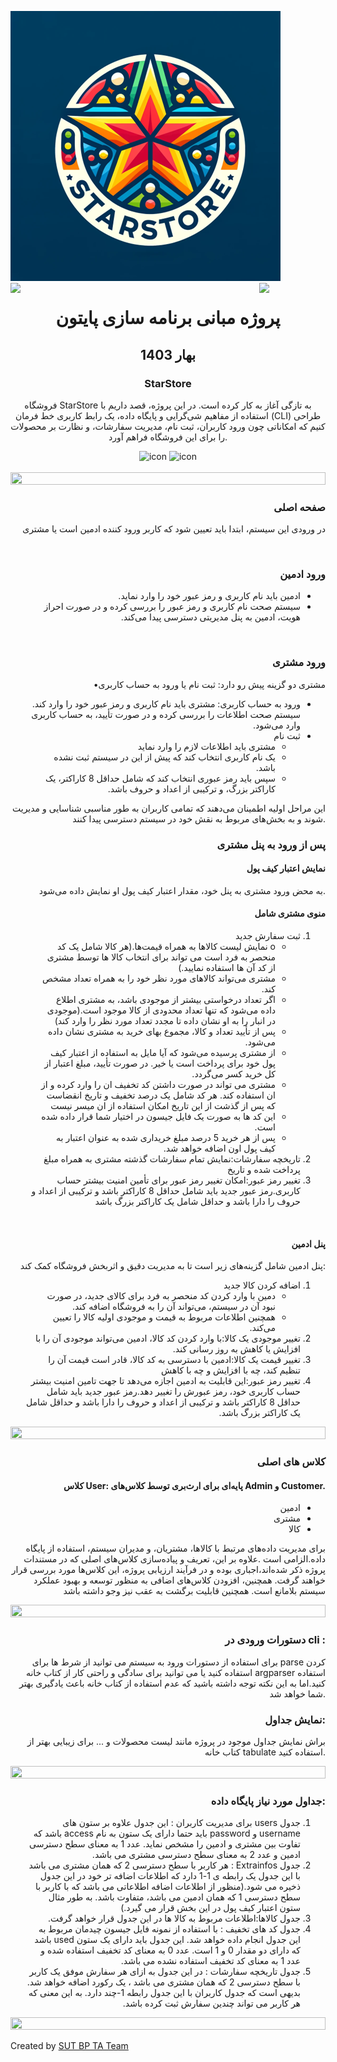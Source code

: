 ![logo](starstore.png)
<img
  align="left"
  src="https://user-images.githubusercontent.com/65187002/144930161-2f783401-8d27-4fdf-a2f7-cc0ba32f1f1f.gif"
  width="21%"
  style="display: inline"
/><img
  align="right"
  src="https://user-images.githubusercontent.com/65187002/144930161-2f783401-8d27-4fdf-a2f7-cc0ba32f1f1f.gif"
  width="21%"
  style="display: inline"
/>
<h1 align="center">پروژه مبانی برنامه سازی پایتون</h1>
<h2 align="center">بهار 1403</h2>
<h3 align="center">StarStore</h3>
<p align="center">
  فروشگاه StarStore به تازگی آغاز به کار کرده است. در این پروژه، قصد داریم با
  استفاده از مفاهیم شی‌گرایی و پایگاه داده، یک رابط کاربری خط فرمان (CLI) طراحی
  کنیم که امکاناتی چون ورود کاربران، ثبت نام، مدیریت سفارشات، و نظارت بر محصولات
  را برای این فروشگاه فراهم آورد.
</p>
<div align="center">
  <img
    src="https://techstack-generator.vercel.app/python-icon.svg"
    alt="icon"
    width="50"
    height="50"
  />
  <img
    src="https://techstack-generator.vercel.app/mysql-icon.svg"
    alt="icon"
    width="50"
    height="50"
  />
</div>
<br />
<img src="https://i.imgur.com/dBaSKWF.gif" height="20" width="100%" />
<h3 align="right">صفحه اصلی</h3>
<p align="right">
  در ورودی این سیستم، ابتدا باید تعیین شود که کاربر ورود کننده ادمین است یا
  مشتری
</p>
<br />
<h3 align="right">ورود ادمین</h3>

<ul align="right" style="direction: rtl">
  <li align="right">ادمین باید نام کاربری و رمز عبور خود را وارد نماید.</li>
  <li align="right">
    سیستم صحت نام کاربری و رمز عبور را بررسی کرده و در صورت احراز هویت، ادمین به
    پنل مدیریتی دسترسی پیدا می‌کند.
  </li>
</ul>

<br />
<h3 align="right">ورود مشتری</h3>
<p align="right">•مشتری دو گزینه پیش رو دارد: ثبت نام یا ورود به حساب کاربری</p>

<ul align="right" style="direction: rtl">
  <li align="right">
    ورود به حساب کاربری: مشتری باید نام کاربری و رمز عبور خود را وارد کند. سیستم
    صحت اطلاعات را بررسی کرده و در صورت تأیید، به حساب کاربری وارد می‌شود.
  </li>
  <li align="right">
    ثبت نام
    <ul align="right">
      <li align="right">مشتری باید اطلاعات لازم را وارد نماید</li>
      <li align="right">
        یک نام کاربری انتخاب کند که پیش از این در سیستم ثبت نشده باشد.
      </li>
      <li align="right">
        سپس باید رمز عبوری انتخاب کند که شامل حداقل 8 کاراکتر، یک کاراکتر بزرگ،
        و ترکیبی از اعداد و حروف باشد.
      </li>
    </ul>
  </li>
</ul>

<p align="right">
  این مراحل اولیه اطمینان می‌دهند که تمامی کاربران به طور مناسبی شناسایی و
  مدیریت شوند و به بخش‌های مربوط به نقش خود در سیستم دسترسی پیدا کنند.
</p>
<h3 align="right">پس از ورود به پنل مشتری</h3>
<h4 align="right">نمایش اعتبار کیف پول</h4>
<p align="right">
  به محض ورود مشتری به پنل خود، مقدار اعتبار کیف پول او نمایش داده می‌شود.
</p>
<h4 align="right">منوی مشتری شامل</h4>

<ol align="right" style="direction: rtl">
  <li align="right">
    ثبت سفارش جدید
    <ul align="right" style="direction: rtl">
      <li align="right">
        o نمایش لیست کالاها به همراه قیمت‌ها.(هر کالا شامل یک کد منحصر به فرد
        است می تواند برای انتخاب کالا ها توسط مشتری از کد آن ها استفاده نمایید.)
      </li>
      <li align="right">
        مشتری می‌تواند کالاهای مورد نظر خود را به همراه تعداد مشخص کند.
      </li>
      <li align="right">
        اگر تعداد درخواستی بیشتر از موجودی باشد، به مشتری اطلاع داده می‌شود که
        تنها تعداد محدودی از کالا موجود است.(موجودی در انبار را به او نشان داده
        تا مجدد تعداد مورد نظر را وارد کند)
      </li>
      <li align="right">
        پس از تأیید تعداد و کالا، مجموع بهای خرید به مشتری نشان داده می‌شود.
      </li>
      <li align="right">
        از مشتری پرسیده می‌شود که آیا مایل به استفاده از اعتبار کیف پول خود برای
        پرداخت است یا خیر. در صورت تأیید، مبلغ اعتبار از کل خرید کسر می‌گردد.
      </li>
      <li align="right">
        مشتری می تواند در صورت داشتن کد تخفیف ان را وارد کرده و از ان استفاده
        کند. هر کد شامل یک درصد تخفیف و تاریخ انقضاست که پس از گذشت از این تاریخ
        امکان استفاده از ان میسر نیست
      </li>
      <li align="right">
        این کد ها به صورت یک فایل جیسون در اختیار شما قرار داده شده است.
      </li>
      <li align="right">
        پس از هر خرید 5 درصد مبلغ خریداری شده به عنوان اعتبار به کیف پول اون
        اضافه خواهد شد.
      </li>
    </ul>
  </li>
  <li align="right">
    تاریخچه سفارشات:نمایش تمام سفارشات گذشته مشتری به همراه مبلغ پرداخت شده و
    تاریخ
  </li>
  <li align="right">
    تغییر رمز عبور:امکان تغییر رمز عبور برای تأمین امنیت بیشتر حساب کاربری.رمز
    عبور جدید باید شامل حداقل 8 کاراکتر باشد و ترکیبی از اعداد و حروف را دارا
    باشد و حداقل شامل یک کاراکتر بزرگ باشد
  </li>
</ol>

<br />
<h4 align="right">پنل ادمین</h4>
<p align="right">
  پنل ادمین شامل گزینه‌های زیر است تا به مدیریت دقیق و اثربخش فروشگاه کمک کند:
</p>

<ol align="right" style="direction: rtl">
  <li>
    اضافه کردن کالا جدید
    <ul>
      <li>
        دمین با وارد کردن کد منحصر به فرد برای کالای جدید، در صورت نبود آن در
        سیستم، می‌تواند آن را به فروشگاه اضافه کند.
      </li>
      <li>همچنین اطلاعات مربوط به قیمت و موجودی اولیه کالا را تعیین می‌کند.</li>
    </ul>
  </li>
  <li>
    تغییر موجودی یک کالا:با وارد کردن کد کالا، ادمین می‌تواند موجودی آن را با
    افزایش یا کاهش به روز رسانی کند.
  </li>
  <li>
    تغییر قیمت یک کالا:ادمین با دسترسی به کد کالا، قادر است قیمت آن را تنظیم
    کند، چه با افزایش و چه با کاهش
  </li>
  <li>
    تغییر رمز عبور:این قابلیت به ادمین اجازه می‌دهد تا جهت تامین امنیت بیشتر
    حساب کاربری خود، رمز عبورش را تغییر دهد.رمز عبور جدید باید شامل حداقل 8
    کاراکتر باشد و ترکیبی از اعداد و حروف را دارا باشد و حداقل شامل یک کاراکتر
    بزرگ باشد.
  </li>
</ol>

<img src="https://i.imgur.com/dBaSKWF.gif" height="20" width="100%" />
<h3 align="right">کلاس های اصلی</h3>
<h4 align="right">
  کلاس User: پایه‌ای برای ارث‌بری توسط کلاس‌های Admin و Customer.
</h4>
<ul style="direction: rtl">
  <li>ادمین</li>
  <li>مشتری</li>
  <li>کالا</li>
</ul>
<p align="right">
  برای مدیریت داده‌های مرتبط با کالاها، مشتریان، و مدیران سیستم، استفاده از
  پایگاه داده‌.الزامی است .علاوه بر این، تعریف و پیاده‌سازی کلاس‌های اصلی که در
  مستندات پروژه ذکر شده‌اند،اجباری بوده و در فرآیند ارزیابی پروژه، این کلاس‌ها
  مورد بررسی قرار خواهند گرفت. همچنین، افزودن کلاس‌های اضافی به منظور توسعه و
  بهبود عملکرد سیستم بلامانع است. همچنین قابلیت برگشت به عقب نیز وجو داشته باشد
</p>
<img src="https://i.imgur.com/dBaSKWF.gif" height="20" width="100%" />
<h3 align="right">دستورات ورودی در cli :</h3>
<p align="right">
  برای استفاده از دستورات ورود به سیستم می توانید از شرط ها برای parse کردن
  استفاده کنید یا می توانید برای سادگی و راحتی کار از کتاب خانه argparser
  استفاده کنید.اما به این نکته توجه داشته باشید که عدم استفاده از کتاب خانه باعث
  یادگیری بهتر شما خواهد شد.
</p>
<h3 align="right">نمایش جداول:</h3>
<p align="right">
  براش نمایش جداول موجود در پروژه مانند لیست محصولات و ... برای زیبایی بهتر از
  کتاب خانه tabulate استفاده کنید.
</p>

<img src="https://i.imgur.com/dBaSKWF.gif" height="20" width="100%" />
<h3 align="right">جداول مورد نیاز پایگاه داده:</h3>
<ol align="right" style="direction: rtl">
  <li align="right">
    جدول users برای مدیریت کاربران : این جدول علاوه بر ستون های username و
    password باید حتما دارای یک ستون به نام access باشد که تفاوت بین مشتری و
    ادمین را مشخص نماید. عدد 1 به معنای سطح دسترسی ادمین و عدد 2 به معنای سطح
    دسترسی مشتری می باشد.
  </li>
  <li align="right">
    جدول Extrainfos : هر کاربر با سطح دسترسی 2 که همان مشتری می باشد با این جدول
    یک رابطه ی 1-1 دارد که اطلاعات اضافه تر خود در این جدول ذخیره می شود.(منظور
    از اطلاعات اضافه اطلاعاتی می باشد که با کاربر با سطح دسترسی 1 که همان ادمین
    می باشد، متفاوت باشد. به طور مثال ستون اعتبار کیف پول در این بخش قرار می
    گیرد.)
  </li>
  <li>جدول کالاها:اطلاعات مربوط به کالا ها در این جدول قرار خواهد گرفت.</li>
  <li>
    جدول کد های تخفیف : با استفاده از نمونه فایل جیسون چیدمان مربوط به این جدول
    انجام داده خواهد شد. این جدول باید دارای یک ستون used باشد که دارای دو مقدار
    0 و 1 است. عدد 0 به معنای کد تخفیف استفاده شده و عدد 1 به معنای کد تخفیف
    استفاده نشده می باشد.
  </li>
  <li>
    جدول تاریخچه سفارشات : در این جدول به ازای هر سفارش موفق یک کاربر با سطح
    دسترسی 2 که همان مشتری می باشد ، یک رکورد اضافه خواهد شد. بدیهی است که جدول
    کاربران با این جدول رابطه 1-چند دارد. به این معنی که هر کاربر می تواند چندین
    سفارش ثبت کرده باشد.
  </li>
</ol>
<img src="https://i.imgur.com/dBaSKWF.gif" height="20" width="100%" />
<br />
<p align="left">
  Created by
  <a href="http://supun.traditionalme.life">SUT BP TA Team </a>
</p>
